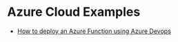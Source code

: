 # Azure Cloud Examples

- [How to deploy an Azure Function using Azure Devops](AzureFunctionDeploymentUsingAzureDevops/README.md)
